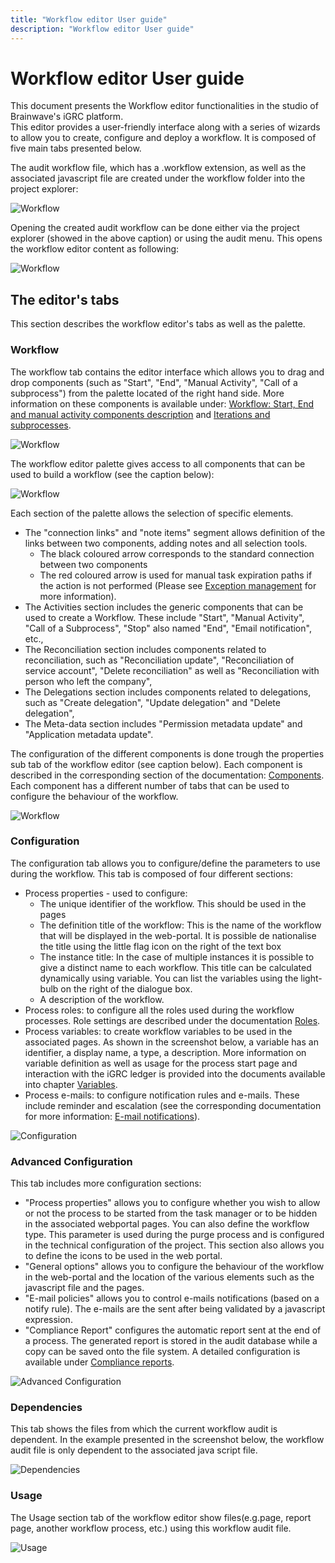 ```yaml
---
title: "Workflow editor User guide"
description: "Workflow editor User guide"
---
```


# Workflow editor User guide

This document presents the Workflow editor functionalities in the studio of Brainwave's iGRC platform.  
This editor provides a user-friendly interface along with a series of wizards to allow you to create, configure and deploy a workflow. It is composed of five main tabs presented below.  

The audit workflow file, which has a .workflow extension, as well as the associated javascript file are created under the workflow folder into the project explorer:  

![Workflow](./images/Image_Documentation39.png "Workflow")  

Opening the created audit workflow can be done either via the project explorer (showed in the above caption) or using the audit menu. This opens the workflow editor content as following:  

![Workflow](./images/Image_Documentation43_bis7.png "Workflow")  

## The editor's tabs

This section describes the workflow editor's tabs as well as the palette.

### Workflow

The workflow tab contains the editor interface which allows you to drag and drop components (such as "Start", "End", "Manual Activity", "Call of a subprocess") from the palette located of the right hand side. More information on these components is available under: [Workflow: Start, End and manual activity components description](./components/start-or-manual-activity-composants.md) and [Iterations and subprocesses](./iterations-and-subprocesses.md).  

![Workflow](./images/Image_Documentation43.png "Workflow")  

The workflow editor palette gives access to all components that can be used to build a workflow (see the caption below):  

![Workflow](./images/Image_Documentation44_BIS.png "Workflow")  

Each section of the palette allows the selection of specific elements.  

- The "connection links" and "note items" segment allows definition of the links between two components, adding notes and all selection tools.
  - The black coloured arrow corresponds to the standard connection between two components
  - The red coloured arrow is used for manual task expiration paths if the action is not performed (Please see [Exception management](./exception-management) for more information).
- The Activities section includes the generic components that can be used to create a Workflow. These include "Start", "Manual Activity", "Call of a Subprocess", "Stop" also named "End", "Email notification", etc.,
- The Reconciliation section includes components related to reconciliation, such as "Reconciliation update", "Reconciliation of service account", "Delete reconciliation" as well as "Reconciliation with person who left the company",
- The Delegations section includes components related to delegations, such as "Create delegation", "Update delegation" and "Delete delegation",
- The Meta-data section includes "Permission metadata update" and "Application metadata update".

The configuration of the different components is done trough the properties sub tab of the workflow editor (see caption below). Each component is described in the corresponding section of the documentation: [Components](./components.md). Each component has a different number of tabs that can be used to configure the behaviour of the workflow.

![Workflow](./images/WorkflowProperties.png "Workflow")  

### Configuration

The configuration tab allows you to configure/define the parameters to use during the workflow. This tab is composed of four different sections:  

- Process properties - used to configure:
  - The unique identifier of the workflow. This should be used in the pages
  - The definition title of the workflow: This is the name of the workflow that will be displayed in the web-portal. It is possible de nationalise the title using the little flag icon on the right of the text box
  - The instance title: In the case of multiple instances it is possible to give a distinct name to each workflow. This title can be calculated dynamically using variable. You can list the variables using the light-bulb on the right of the dialogue box.
  - A description of the workflow.
- Process roles: to configure all the roles used during the workflow processes. Role settings are described under the documentation [Roles](./roles.md).
- Process variables: to create workflow variables to be used in the associated pages. As shown in the screenshot below, a variable has an identifier, a display name, a type, a description. More information on variable definition as well as usage for the process start page and interaction with the iGRC ledger is provided into the documents available into chapter [Variables](./variables.md).
- Process e-mails: to configure notification rules and e-mails. These include reminder and escalation (see the corresponding documentation for more information: [E-mail notifications](./email-notifications.md)).  

![Configuration](./images/Image_Documentation58.png "Configuration")  

### Advanced Configuration

This tab includes more configuration sections:  

- "Process properties" allows you to configure whether you wish to allow or not the process to be started from the task manager or to be hidden in the associated webportal pages. You can also define the workflow type. This parameter is used during the purge process and is configured in the technical configuration of the project. This section also allows you to define the icons to be used in the web portal.
- "General options" allows you to configure the behaviour of the workflow in the web-portal and the location of the various elements such as the javascript file and the pages.
- "E-mail policies" allows you to control e-mails notifications (based on a notify rule). The e-mails are the sent after being validated by a javascript expression.
- "Compliance Report" configures the automatic report sent at the end of a process. The generated report is stored in the audit database while a copy can be saved onto the file system. A detailed configuration is available under [Compliance reports](./components/workflow-compliance-reports.md).  

![Advanced Configuration](./images/Image_Documentation46.png "Advanced Configuration")  

### Dependencies

This tab shows the files from which the current workflow audit is dependent. In the example presented in the screenshot below, the workflow audit file is only dependent to the associated java script file.  

![Dependencies](./images/Image_Documentation47.png "Dependencies")  

### Usage

The Usage section tab of the workflow editor show files(e.g.page, report page, another workflow process, etc.) using this workflow audit file.  

![Usage](./images/Image_Documentation48.png "Usage")  
